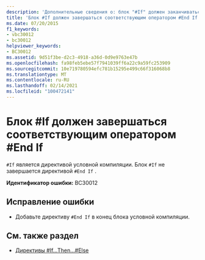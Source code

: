 ```yaml
---
description: 'Дополнительные сведения о: блок "#If" должен заканчиваться соответствующим оператором "#End If"'
title: 'Блок #If должен завершаться соответствующим оператором #End If'
ms.date: 07/20/2015
f1_keywords:
- vbc30012
- bc30012
helpviewer_keywords:
- BC30012
ms.assetid: 9d51f3be-d2c3-4918-a36d-0d9e9763e47b
ms.openlocfilehash: fa98feb5ebe57f7941039ff6a22c9a59fc253909
ms.sourcegitcommit: 10e719780594efc781b15295e499c66f316068b8
ms.translationtype: MT
ms.contentlocale: ru-RU
ms.lasthandoff: 02/14/2021
ms.locfileid: "100472141"
---
```

# <a name="if-block-must-end-with-a-matching-end-if"></a>Блок #If должен завершаться соответствующим оператором #End If

`#If` является директивой условной компиляции. Блок `#If` не завершается директивой `#End If` .  
  
 **Идентификатор ошибки:** BC30012  
  
## <a name="to-correct-this-error"></a>Исправление ошибки  
  
- Добавьте директиву `#End If` в конец блока условной компиляции.  
  
## <a name="see-also"></a>См. также раздел

- [Директивы #If...Then...#Else](../language-reference/directives/if-then-else-directives.md)
